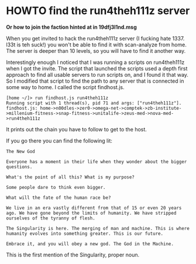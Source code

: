 # HOWTO find the run4theh111z server

**Or how to join the faction hinted at in 19dfj3l1nd.msg**

When you get invited to hack the run4theh111z server (I fucking hate 1337. l33t is teh suck!) you won't be able to find it with scan-analyze from home. The server is deeper than 10 levels, so you will have to find it another
way.

Interestingly enough I noticed that I was running a scripts on run4theh111z when I got the invite. The script that launched the scripts used a depth first approach to find all usable servers to run scripts on, and I found it that way. So I modified that script to find the path to any server that is connected in some way to home. I called the script findhost.js.

```
[home ~/]> run findhost.js run4theh111z
Running script with 1 thread(s), pid 71 and args: ["run4theh111z"].
findhost.js: home->n00dles->zer0->omega-net->comptek->zb-institute->millenium-fitness->snap-fitness->unitalife->zeus-med->nova-med->run4theh111z
```

It prints out the chain you have to follow to get to the host. 

If you go there you can find the following lit:
```
The New God

Everyone has a moment in their life when they wonder about the bigger questions.

What's the point of all this? What is my purpose?

Some people dare to think even bigger.

What will the fate of the human race be?

We live in an era vastly different from that of 15 or even 20 years ago. We have gone beyond the limits of humanity. We have stripped ourselves of the tyranny of flesh.

The Singularity is here. The merging of man and machine. This is where humanity evolves into something greater. This is our future.

Embrace it, and you will obey a new god. The God in the Machine.
```

This is the first mention of the Singularity, proper noun. 
